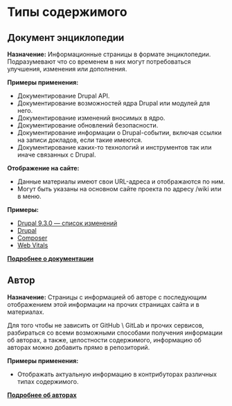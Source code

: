 # Типы содержимого

## Документ энциклопедии

**Назначение:** Информационные страницы в формате энциклопедии. Подразумевают что со временем в них могут потребоваться улучшения, изменения или дополнения.

**Примеры применения:**

* Документирование Drupal API.
* Документирование возможностей ядра Drupal или модулей для него.
* Документирование изменений вносимых в ядро.
* Документирование обновлений безопасности.
* Документирование информации о Drupal-событии, включая ссылки на записи докладов, если такие имеются.
* Документирование каких-то технологий и инструментов так или иначе связанных с Drupal.

**Отображение на сайте:**

* Данные материалы имеют свои URL-адреса и отображаются по ним.
* Могут быть указаны на основном сайте проекта по адресу /wiki или в меню.

**Примеры:**

* [Drupal 9.3.0 — список изменений](../../docs/ru/drupal/releases/9/9.3.x/9.3.0/index.md)
* [Drupal](../../docs/ru/drupal/index.md)
* [Composer](../../docs/ru/composer/index.md)
* [Web Vitals](../../docs/ru/web-vitals/index.md)

**[Подробнее о документации](documentation.md)**

## Автор

**Назначение:** Страницы с информацией об авторе с последующим отображением этой информации на прочих страницах сайта и в материалах.

Для того чтобы не зависить от GitHub \ GitLab и прочих сервисов, разбираться со всеми возможными способами получения информации об авторах, а также, целостности содержимого, информацию об авторах можно добавить прямо в репозиторий.

**Примеры применения:**

* Отображать актуальную информацию в контрибуторах различных типах содержимого.

**[Подробнее об авторах](author-profile.md)**